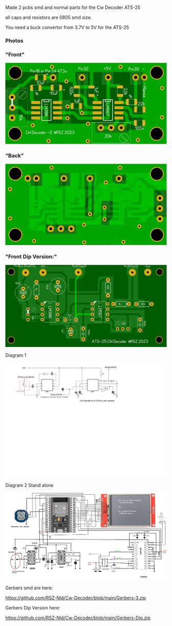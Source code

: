 Made 2 pcbs smd and normal parts for the Cw Decoder ATS-25

all caps and resistors are 0805 smd size. 

You need a buck convertor from 3.7V to 5V for the ATS-25




### Photos
### "Front"
![Photo 010]( https://github.com/RSZ-Nld/Cw-Decoder/blob/main/Front-3.JPG)

### “Back”
![Photo 1]( https://github.com/RSZ-Nld/Cw-Decoder/blob/main/Back-3.JPG)

### "Front Dip Version:"
![Photo 4](https://github.com/RSZ-Nld/Cw-Decoder/blob/main/Front-DIP.JPG)



Diagram 1

![Photo 2](https://github.com/RSZ-Nld/Cw-Decoder/blob/main/Cw%20Decoder.JPG)

Diagram 2 Stand alone

![Photo 3](https://github.com/RSZ-Nld/Cw-Decoder/blob/main/cw-adaptor.jpg)









Gerbers smd are here:  

https://github.com/RSZ-Nld/Cw-Decoder/blob/main/Gerbers-3.zip

Gerbers Dip Version here:

https://github.com/RSZ-Nld/Cw-Decoder/blob/main/Gerbers-Dip.zip
